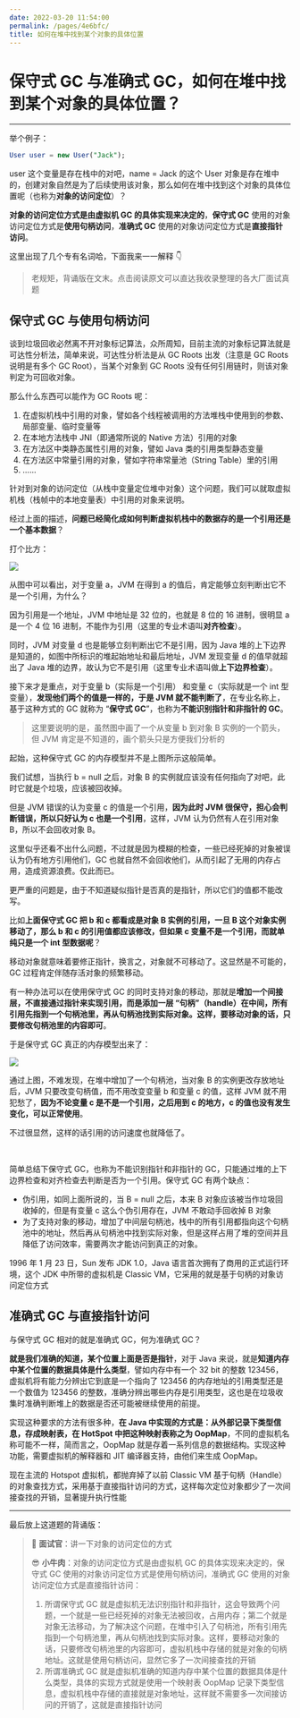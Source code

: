 ```yaml
---
date: 2022-03-20 11:54:00
permalink: /pages/4e6bfc/
title: 如何在堆中找到某个对象的具体位置
---
```

# 保守式 GC 与准确式 GC，如何在堆中找到某个对象的具体位置？

---

举个例子：

```sql
User user = new User("Jack");
```

user 这个变量是存在栈中的对吧，name = Jack 的这个 User 对象是存在堆中的，创建对象自然是为了后续使用该对象，那么如何在堆中找到这个对象的具体位置呢（也称为**对象的访问定位**）？

**对象的访问定位方式是由虚拟机 GC 的具体实现来决定的**，**保守式 GC** 使用的对象访问定位方式是**使用句柄访问**，**准确式 GC** 使用的对象访问定位方式是**直接指针访问**。

这里出现了几个专有名词哈，下面我来一一解释 👇

> 老规矩，背诵版在文末。点击阅读原文可以直达我收录整理的各大厂面试真题

## 保守式 GC 与使用句柄访问

谈到垃圾回收必然离不开对象标记算法，众所周知，目前主流的对象标记算法就是可达性分析法，简单来说，可达性分析法是从 GC Roots 出发（注意是 GC Roots 说明是有多个 GC Root），当某个对象到 GC Roots 没有任何引用链时，则该对象判定为可回收对象。

那么什么东西可以能作为 GC Roots 呢：

1. 在虚拟机栈中引用的对象，譬如各个线程被调用的方法堆栈中使用到的参数、局部变量、临时变量等
2. 在本地方法栈中 JNI（即通常所说的 Native 方法）引用的对象
3. 在方法区中类静态属性引用的对象，譬如 Java 类的引用类型静态变量
4. 在方法区中常量引用的对象，譬如字符串常量池（String Table）里的引用
5. ......

针对到对象的访问定位（从栈中变量定位堆中对象）这个问题，我们可以就取虚拟机栈（栈帧中的本地变量表）中引用的对象来说明。

经过上面的描述，**问题已经简化成如何判断虚拟机栈中的数据存的是一个引用还是一个基本数据**？

打个比方：

![](https://cs-wiki.oss-cn-shanghai.aliyuncs.com/img/20220214105153.png)

从图中可以看出，对于变量 a，JVM 在得到 a 的值后，肯定能够立刻判断出它不是一个引用，为什么？

因为引用是一个地址，JVM 中地址是 32 位的，也就是 8 位的 16 进制，很明显 a 是一个 4 位 16 进制，不能作为引用（这里的专业术语叫**对齐检查**）。

同时，JVM 对变量 d 也是能够立刻判断出它不是引用，因为 Java 堆的上下边界是知道的，如图中所标识的堆起始地址和最后地址，JVM 发现变量 d  的值早就超出了 Java 堆的边界，故认为它不是引用（这里专业术语叫做**上下边界检查**）。

接下来才是重点，对于变量 b（实际是一个引用） 和变量 c（实际就是一个 int 型变量），**发现他们两个的值是一样的，于是 JVM 就不能判断了**，在专业名称上，基于这种方式的 GC 就称为 “**保守式 GC**”，也称为**不能识别指针和非指针的 GC**。

> 这里要说明的是，虽然图中画了一个从变量 b 到对象 B 实例的一个箭头，但 JVM 肯定是不知道的，画个箭头只是方便我们分析的

起始，这种保守式 GC 的内存模型并不是上图所示这般简单。

我们试想，当执行 b = null 之后，对象 B 的实例就应该没有任何指向了对吧，此时它就是个垃圾，应该被回收掉。

但是 JVM 错误的认为变量 c 的值是一个引用，**因为此时 JVM 很保守，担心会判断错误，所以只好认为 c 也是一个引用**，这样，JVM 认为仍然有人在引用对象 B，所以不会回收对象 B。

这里似乎还看不出什么问题，不过就是因为模糊的检查，一些已经死掉的对象被误认为仍有地方引用他们，GC 也就自然不会回收他们，从而引起了无用的内存占用，造成资源浪费。仅此而已。

更严重的问题是，由于不知道疑似指针是否真的是指针，所以它们的值都不能改写。

比如**上面保守式 GC 把 b 和 c 都看成是对象 B 实例的引用，一旦 B 这个对象实例移动了，那么 b 和 c 的引用值都应该修改，但如果 c 变量不是一个引用，而就单纯只是一个 int 型数据呢**？

移动对象就意味着要修正指针，换言之，对象就不可移动了。这显然是不可能的，GC 过程肯定伴随存活对象的频繁移动。

有一种办法可以在使用保守式 GC 的同时支持对象的移动，那就是**增加一个间接层，不直接通过指针来实现引用，而是添加一层 “句柄”（handle）在中间，所有引用先指到一个句柄池里，再从句柄池找到实际对象。这样，要移动对象的话，只要修改句柄池里的内容即可**。

于是保守式 GC 真正的内存模型出来了：

![](https://cs-wiki.oss-cn-shanghai.aliyuncs.com/img/20220214110511.png)

通过上图，不难发现，在堆中增加了一个句柄池，当对象 B 的实例更改存放地址后，JVM 只要改变句柄值，而不用改变变量 b 和变量 c 的值，这样 JVM 就不用犯愁了，**因为不论变量 c 是不是一个引用，之后用到 c 的地方，c 的值也没有发生变化，可以正常使用**。

不过很显然，这样的话引用的访问速度也就降低了。

<br>

简单总结下保守式 GC，也称为不能识别指针和非指针的 GC，只能通过堆的上下边界检查和对齐检查去判断是否为一个引用。保守式 GC 有两个缺点：

- 伪引用，如同上面所说的，当 B = null 之后，本来 B 对象应该被当作垃圾回收掉的，但是有变量 c 这么个伪引用存在，JVM 不敢动手回收掉 B 对象
- 为了支持对象的移动，增加了中间层句柄池，栈中的所有引用都指向这个句柄池中的地址，然后再从句柄池中找到实际对象，但是这样占用了堆的空间并且降低了访问效率，需要两次才能访问到真正的对象。

1996 年 1 月 23 日，Sun 发布 JDK 1.0，Java 语言首次拥有了商用的正式运行环境，这个 JDK 中所带的虚拟机是 Classic VM，它采用的就是基于句柄的对象访问定位方式

## 准确式 GC 与直接指针访问

与保守式 GC 相对的就是准确式 GC，何为准确式 GC？

**就是我们准确的知道，某个位置上面是否是指针**，对于 Java 来说，就是**知道内存中某个位置的数据具体是什么类型**，譬如内存中有一个 32 bit 的整数 123456，虚拟机将有能力分辨出它到底是一个指向了 123456 的内存地址的引用类型还是一个数值为 123456 的整数，准确分辨出哪些内存是引用类型，这也是在垃圾收集时准确判断堆上的数据是否还可能被继续使用的前提。

实现这种要求的方法有很多种，**在 Java 中实现的方式是：从外部记录下类型信息，存成映射表，在 HotSpot 中把这种映射表称之为  OopMap**，不同的虚拟机名称可能不一样，简而言之，OopMap 就是存着一系列信息的数据结构。实现这种功能，需要虚拟机的解释器和 JIT 编译器支持，由他们来生成 OopMap。

现在主流的 Hotspot 虚拟机，都抛弃掉了以前 Classic VM 基于句柄（Handle）的对象查找方式，采用基于直接指针访问的方式，这样每次定位对象都少了一次间接查找的开销，显著提升执行性能

---

最后放上这道题的背诵版：

> 🥸 **面试官**：讲一下对象的访问定位的方式
>
> 😎 **小牛肉**：对象的访问定位方式是由虚拟机 GC 的具体实现来决定的，保守式 GC 使用的对象访问定位方式是使用句柄访问，准确式 GC 使用的对象访问定位方式是直接指针访问：
>
> 1. 所谓保守式 GC 就是虚拟机无法识别指针和非指针，这会导致两个问题，一个就是一些已经死掉的对象无法被回收，占用内存；第二个就是对象无法移动，为了解决这个问题，在堆中引入了句柄池，所有引用先指到一个句柄池里，再从句柄池找到实际对象。这样，要移动对象的话，只要修改句柄池里的内容即可，虚拟机栈中存储的就是对象的句柄地址。这就是使用句柄访问，显然它多了一次间接查找的开销
> 2. 所谓准确式 GC 就是虚拟机准确的知道内存中某个位置的数据具体是什么类型，具体的实现方式就是使用一个映射表 OopMap 记录下类型信息，虚拟机栈中存储的直接就是对象地址，这样就不需要多一次间接访问的开销了，这就是直接指针访问